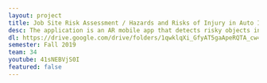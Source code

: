 ```yaml
---
layout: project
title: Job Site Risk Assessment / Hazards and Risks of Injury in Auto Industry
desc: The application is an AR mobile app that detects risky objects in the environment and provides information about the detected objects.
dl: https://drive.google.com/drive/folders/1qwklqXi_GfyAT5gaApeRQTA_cw4jYf-R?usp=sharing
semester: Fall 2019
team: 34
youtube: 41sNEBVjS0I
featured: false
---
```


